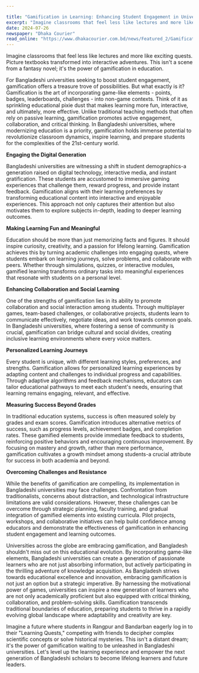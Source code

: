 ```yaml
---

title: "Gamification in Learning: Enhancing Student Engagement in Universities"
excerpt: "Imagine classrooms that feel less like lectures and more like exciting quests. Picture textbooks transformed into......"
date: 2024-07-26
newspaper: "Dhaka Courier"
read_online: "https://www.dhakacourier.com.bd/news/Featured_2/Gamification-in-Learning-Enhancing-Student-Engagement-in-Universities/8314"
---
```


Imagine classrooms that feel less like lectures and more like exciting quests. Picture textbooks transformed into interactive adventures. This isn't a scene from a fantasy novel; it's the power of gamification in education.

For Bangladeshi universities seeking to boost student engagement, gamification offers a treasure trove of possibilities. But what exactly is it? Gamification is the art of incorporating game-like elements - points, badges, leaderboards, challenges - into non-game contexts. Think of it as sprinkling educational pixie dust that makes learning more fun, interactive, and ultimately, more effective. Unlike traditional teaching methods that often rely on passive learning, gamification promotes active engagement, collaboration, and critical thinking. In Bangladeshi universities, where modernizing education is a priority, gamification holds immense potential to revolutionize classroom dynamics, inspire learning, and prepare students for the complexities of the 21st-century world.

**Engaging the Digital Generation**

Bangladeshi universities are witnessing a shift in student demographics-a generation raised on digital technology, interactive media, and instant gratification. These students are accustomed to immersive gaming experiences that challenge them, reward progress, and provide instant feedback. Gamification aligns with their learning preferences by transforming educational content into interactive and enjoyable experiences. This approach not only captures their attention but also motivates them to explore subjects in-depth, leading to deeper learning outcomes.

**Making Learning Fun and Meaningful**

Education should be more than just memorizing facts and figures. It should inspire curiosity, creativity, and a passion for lifelong learning. Gamification achieves this by turning academic challenges into engaging quests, where students embark on learning journeys, solve problems, and collaborate with peers. Whether through simulations, quizzes, or interactive modules, gamified learning transforms ordinary tasks into meaningful experiences that resonate with students on a personal level.

**Enhancing Collaboration and Social Learning**

One of the strengths of gamification lies in its ability to promote collaboration and social interaction among students. Through multiplayer games, team-based challenges, or collaborative projects, students learn to communicate effectively, negotiate ideas, and work towards common goals. In Bangladeshi universities, where fostering a sense of community is crucial, gamification can bridge cultural and social divides, creating inclusive learning environments where every voice matters.

**Personalized Learning Journeys**

Every student is unique, with different learning styles, preferences, and strengths. Gamification allows for personalized learning experiences by adapting content and challenges to individual progress and capabilities. Through adaptive algorithms and feedback mechanisms, educators can tailor educational pathways to meet each student's needs, ensuring that learning remains engaging, relevant, and effective.

**Measuring Success Beyond Grades**

In traditional education systems, success is often measured solely by grades and exam scores. Gamification introduces alternative metrics of success, such as progress levels, achievement badges, and completion rates. These gamified elements provide immediate feedback to students, reinforcing positive behaviors and encouraging continuous improvement. By focusing on mastery and growth, rather than mere performance, gamification cultivates a growth mindset among students-a crucial attribute for success in both academia and beyond.

**Overcoming Challenges and Resistance**

While the benefits of gamification are compelling, its implementation in Bangladeshi universities may face challenges. Confrontation from traditionalists, concerns about distraction, and technological infrastructure limitations are valid considerations. However, these challenges can be overcome through strategic planning, faculty training, and gradual integration of gamified elements into existing curricula. Pilot projects, workshops, and collaborative initiatives can help build confidence among educators and demonstrate the effectiveness of gamification in enhancing student engagement and learning outcomes.

Universities across the globe are embracing gamification, and Bangladesh shouldn't miss out on this educational evolution. By incorporating game-like elements, Bangladeshi universities can create a generation of passionate learners who are not just absorbing information, but actively participating in the thrilling adventure of knowledge acquisition. As Bangladesh strives towards educational excellence and innovation, embracing gamification is not just an option but a strategic imperative. By harnessing the motivational power of games, universities can inspire a new generation of learners who are not only academically proficient but also equipped with critical thinking, collaboration, and problem-solving skills. Gamification transcends traditional boundaries of education, preparing students to thrive in a rapidly evolving global landscape where adaptability and creativity are key.

Imagine a future where students in Rangpur and Bandarban eagerly log in to their "Learning Quests," competing with friends to decipher complex scientific concepts or solve historical mysteries. This isn't a distant dream; it's the power of gamification waiting to be unleashed in Bangladeshi universities. Let's level up the learning experience and empower the next generation of Bangladeshi scholars to become lifelong learners and future leaders.
